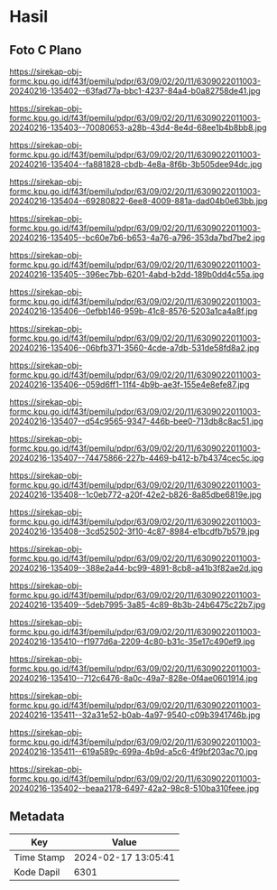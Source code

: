 # Hasil

## Foto C Plano

https://sirekap-obj-formc.kpu.go.id/f43f/pemilu/pdpr/63/09/02/20/11/6309022011003-20240216-135402--63fad77a-bbc1-4237-84a4-b0a82758de41.jpg

https://sirekap-obj-formc.kpu.go.id/f43f/pemilu/pdpr/63/09/02/20/11/6309022011003-20240216-135403--70080653-a28b-43d4-8e4d-68ee1b4b8bb8.jpg

https://sirekap-obj-formc.kpu.go.id/f43f/pemilu/pdpr/63/09/02/20/11/6309022011003-20240216-135404--fa881828-cbdb-4e8a-8f6b-3b505dee94dc.jpg

https://sirekap-obj-formc.kpu.go.id/f43f/pemilu/pdpr/63/09/02/20/11/6309022011003-20240216-135404--69280822-6ee8-4009-881a-dad04b0e63bb.jpg

https://sirekap-obj-formc.kpu.go.id/f43f/pemilu/pdpr/63/09/02/20/11/6309022011003-20240216-135405--bc60e7b6-b653-4a76-a796-353da7bd7be2.jpg

https://sirekap-obj-formc.kpu.go.id/f43f/pemilu/pdpr/63/09/02/20/11/6309022011003-20240216-135405--396ec7bb-6201-4abd-b2dd-189b0dd4c55a.jpg

https://sirekap-obj-formc.kpu.go.id/f43f/pemilu/pdpr/63/09/02/20/11/6309022011003-20240216-135406--0efbb146-959b-41c8-8576-5203a1ca4a8f.jpg

https://sirekap-obj-formc.kpu.go.id/f43f/pemilu/pdpr/63/09/02/20/11/6309022011003-20240216-135406--06bfb371-3560-4cde-a7db-531de58fd8a2.jpg

https://sirekap-obj-formc.kpu.go.id/f43f/pemilu/pdpr/63/09/02/20/11/6309022011003-20240216-135406--059d6ff1-11f4-4b9b-ae3f-155e4e8efe87.jpg

https://sirekap-obj-formc.kpu.go.id/f43f/pemilu/pdpr/63/09/02/20/11/6309022011003-20240216-135407--d54c9565-9347-446b-bee0-713db8c8ac51.jpg

https://sirekap-obj-formc.kpu.go.id/f43f/pemilu/pdpr/63/09/02/20/11/6309022011003-20240216-135407--74475866-227b-4469-b412-b7b4374cec5c.jpg

https://sirekap-obj-formc.kpu.go.id/f43f/pemilu/pdpr/63/09/02/20/11/6309022011003-20240216-135408--1c0eb772-a20f-42e2-b826-8a85dbe6819e.jpg

https://sirekap-obj-formc.kpu.go.id/f43f/pemilu/pdpr/63/09/02/20/11/6309022011003-20240216-135408--3cd52502-3f10-4c87-8984-e1bcdfb7b579.jpg

https://sirekap-obj-formc.kpu.go.id/f43f/pemilu/pdpr/63/09/02/20/11/6309022011003-20240216-135409--388e2a44-bc99-4891-8cb8-a41b3f82ae2d.jpg

https://sirekap-obj-formc.kpu.go.id/f43f/pemilu/pdpr/63/09/02/20/11/6309022011003-20240216-135409--5deb7995-3a85-4c89-8b3b-24b6475c22b7.jpg

https://sirekap-obj-formc.kpu.go.id/f43f/pemilu/pdpr/63/09/02/20/11/6309022011003-20240216-135410--f1977d6a-2209-4c80-b31c-35e17c490ef9.jpg

https://sirekap-obj-formc.kpu.go.id/f43f/pemilu/pdpr/63/09/02/20/11/6309022011003-20240216-135410--712c6476-8a0c-49a7-828e-0f4ae0601914.jpg

https://sirekap-obj-formc.kpu.go.id/f43f/pemilu/pdpr/63/09/02/20/11/6309022011003-20240216-135411--32a31e52-b0ab-4a97-9540-c09b3941746b.jpg

https://sirekap-obj-formc.kpu.go.id/f43f/pemilu/pdpr/63/09/02/20/11/6309022011003-20240216-135411--619a589c-699a-4b9d-a5c6-4f9bf203ac70.jpg

https://sirekap-obj-formc.kpu.go.id/f43f/pemilu/pdpr/63/09/02/20/11/6309022011003-20240216-135402--beaa2178-6497-42a2-98c8-510ba310feee.jpg


## Metadata

| Key        | Value               |
| ---------- | ------------------- |
| Time Stamp | 2024-02-17 13:05:41 |
| Kode Dapil | 6301                |



